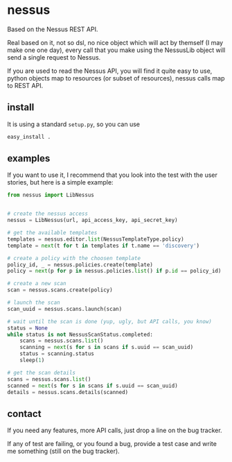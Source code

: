 nessus
======

Based on the Nessus REST API.

Real based on it, not so dsl, no nice object which will act by themself (I may
make one one day), every call that you make using the NessusLib object will
send a single request to Nessus.

If you are used to read the Nessus API, you will find it quite easy to use,
python objects map to resources (or subset of resources), nessus calls map to
REST API.

## install
It is using a standard `setup.py`, so you can use
```sh
easy_install .
```

## examples
If you want to use it, I recommend that you look into the test with the user
stories, but here is a simple example:

```python
from nessus import LibNessus


# create the nessus access
nessus = LibNessus(url, api_access_key, api_secret_key)

# get the available templates
templates = nessus.editor.list(NessusTemplateType.policy)
template = next(t for t in templates if t.name == 'discovery')

# create a policy with the choosen template
policy_id, _ = nessus.policies.create(template)
policy = next(p for p in nessus.policies.list() if p.id == policy_id)

# create a new scan
scan = nessus.scans.create(policy)

# launch the scan
scan_uuid = nessus.scans.launch(scan)

# wait until the scan is done (yup, ugly, but API calls, you know)
status = None
while status is not NessusScanStatus.completed:
    scans = nessus.scans.list()
    scanning = next(s for s in scans if s.uuid == scan_uuid)
    status = scanning.status
    sleep(1)

# get the scan details
scans = nessus.scans.list()
scanned = next(s for s in scans if s.uuid == scan_uuid)
details = nessus.scans.details(scanned)
```

## contact
If you need any features, more API calls, just drop a line on the bug tracker.

If any of test are failing, or you found a bug, provide a test case and write me
something (still on the bug tracker).
